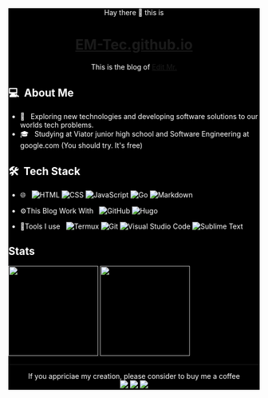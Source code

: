<div style="background-color: Black; color: white;"><div align="center">
Hay there 👋 this is

# [EM-Tec.github.io](http://em-tec.github.io)
This is the blog of [Edit Mr.](https://github.com/Edit-Mr)
</div>

## 💻 &nbsp;About Me 
- 🤔 &nbsp; Exploring new technologies and developing software solutions to our worlds tech problems.
- 🎓 &nbsp; Studying at Viator junior high school and Software Engineering at google.com (You should try. It's free)

## 🛠 &nbsp;Tech Stack
- 🌐 &nbsp;
  ![HTML](https://img.shields.io/badge/-HTML-333333?style=flat&logo=HTML5)
  ![CSS](https://img.shields.io/badge/-CSS-333333?style=flat&logo=CSS3&logoColor=1572B6)
  ![JavaScript](https://img.shields.io/badge/-JavaScript-333333?style=flat&logo=javascript)
  ![Go](https://img.shields.io/badge/-Go-333333?style=flat&logo=go)
  ![Markdown](https://img.shields.io/badge/-Markdown-333333?style=flat&logo=markdown)

- ⚙️This Blog Work With &nbsp;
  ![GitHub](https://img.shields.io/badge/-GitHub-333333?style=flat&logo=github)
  ![Hugo](https://img.shields.io/badge/-Hugo-333333?style=flat&logo=hugo)
- 🔧Tools I use &nbsp;
  ![Termux](https://img.shields.io/badge/-Termux-333333?style=flat&logo=termux)
  ![Git](https://img.shields.io/badge/-Git-333333?style=flat&logo=git)
  ![Visual Studio Code](https://img.shields.io/badge/-Visual%20Studio%20Code-333333?style=flat&logo=visual-studio-code&logoColor=007ACC)
  ![Sublime Text](https://img.shields.io/badge/-Sublime%20Text-333333?style=flat&logo=sublime-text)

## Stats
<p>
<a href="https://github.com/Edit-Mr">
  <img height="180em" src="https://github-readme-stats.vercel.app/api?username=EM-Tec&show_icons=true&theme=radical" />
  <img height="180em" src="https://github-readme-stats-eight-theta.vercel.app/api/top-langs/?username=EM-Tec&theme=radical&layout=compact&exclude_lang=java+r" />
</a>
</p>

*****

<p align="center">
If you appriciae my creation, please consider to buy me a coffee<br />
<a href="mailto:elvismao@ctemplar.com"><img src="https://img.shields.io/badge/-elvismao@ctemplar.com-D14836?style=flat-square&logo=Gmail&logoColor=white"/></a>
<a href="https://www.paypal.me/elvismao"><img src="https://img.shields.io/badge/-elvismao.070512@gmail.com-169BD7?style=flat-square&logo=PayPal&logoColor=white"/></a>
<img src="https://komarev.com/ghpvc/?username=edit-mr&style=flat-square"/>
</p></div>
